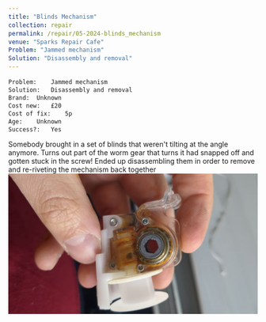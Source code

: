 ```yaml
---
title: "Blinds Mechanism"
collection: repair
permalink: /repair/05-2024-blinds_mechanism	
venue: "Sparks Repair Cafe"
Problem: "Jammed mechanism"
Solution: "Disassembly and removal"
---
```

```
Problem:    Jammed mechanism 
Solution:   Disassembly and removal 
Brand:  Unknown 
Cost new:   £20 
Cost of fix:    5p 
Age:    Unknown 
Success?:   Yes 
```
Somebody brought in a set of blinds that weren&apos;t tilting at the angle anymore. Turns out part of the worm gear that turns it had snapped off and gotten stuck in the screw! Ended up disassembling them in order to remove and re-riveting the mechanism back together
![](/images/repair_cafe/blinds_mechanism/blinds_mechanism_1.jpg)
